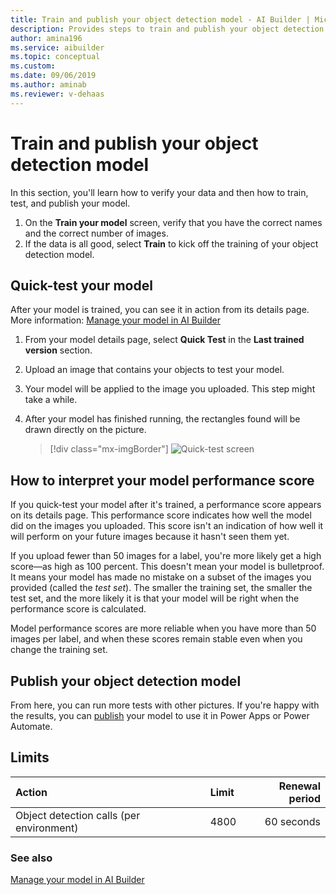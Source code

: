 ```yaml
---
title: Train and publish your object detection model - AI Builder | Microsoft Docs
description: Provides steps to train and publish your object detection model in AI Builder.
author: amina196
ms.service: aibuilder
ms.topic: conceptual
ms.custom: 
ms.date: 09/06/2019
ms.author: aminab
ms.reviewer: v-dehaas
---
```


# Train and publish your object detection model

In this section, you'll learn how to verify your data and then how to train, test, and publish your model.

1. On the **Train your model** screen, verify that you have the correct names and the correct number of images.
2. If the data is all good, select **Train** to kick off the training of your object detection model.

## Quick-test your model

After your model is trained, you can see it in action from its details page. More information: [Manage your model in AI Builder](manage-model.md)

1. From your model details page, select **Quick Test** in the **Last trained version** section.
2. Upload<!--Edit okay, since it covers both methods? Writing Style Guide doesn't want us to use "drag and drop." --> an image that contains your objects to test your model.
3. Your model will be applied to the image you uploaded. This step might take a while.
4. After your model has finished running, the rectangles found will be drawn directly on the picture.

    > [!div class="mx-imgBorder"]
    > ![Quick-test screen](media/quick-test.png "Quick-test screen")

## How to interpret your model performance score

If you quick-test your model after it's trained, a performance score appears on its details page. This performance score indicates how well the model did on the images you uploaded. This score isn't an indication of how well it will perform on your future images because it hasn't seen them yet.

If you upload fewer than 50 images for a label, you're more likely get a high score—as high as 100&nbsp;percent. This doesn't mean your model is bulletproof. It means your model has made no mistake on a subset of the images you provided (called the _test set_). The smaller the training set, the smaller the test set, and the more likely it is that your model will be right when the performance score is calculated.

Model performance scores are more reliable when you have more than 50 images per label, and when these scores remain stable even when you change the training set.

## Publish your object detection model

From here, you can run more tests with other pictures. If you're happy with the results, you can [publish](publish-model.md) your model to use it in Power Apps or Power Automate.

## Limits

|**Action**|**Limit**|**Renewal period**|
|:-----|:-----|-----:|
|Object detection calls (per environment)|4800|60 seconds|

### See also

[Manage your model in AI Builder](manage-model.md)
